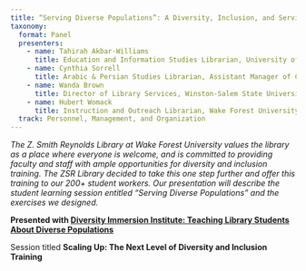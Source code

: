 ```yaml
---
title: “Serving Diverse Populations”: A Diversity, Inclusion, and Service Workshop Model for Library Student Assistants
taxonomy:
  format: Panel
  presenters:
    - name: Tahirah Akbar-Williams
      title: Education and Information Studies Librarian, University of Maryland, College Park
    - name: Cynthia Sorrell
      title: Arabic & Persian Studies Librarian, Assistant Manager of Collections University of Maryland, College Park
    - name: Wanda Brown
      title: Director of Library Services, Winston-Salem State University
    - name: Hubert Womack
      title: Instruction and Outreach Librarian, Wake Forest University - Z. Smith Reynolds Library
  track: Personnel, Management, and Organization
---
```


_The Z. Smith Reynolds Library at Wake Forest University values the library as a place where everyone is welcome, and
 is committed to providing faculty and staff with ample opportunities for diversity and inclusion training. The ZSR 
 Library decided to take this one step further and offer this training to our 200+ student workers. Our presentation will describe the student learning session entitled “Serving Diverse Populations” and the exercises we designed._

**Presented with [Diversity Immersion Institute: Teaching Library Students About Diverse Populations](/sessions/Diversity-Immersion-Institute-Teaching-Library-Students-About-Diverse-Populations)**

Session titled **Scaling Up: The Next Level of Diversity and Inclusion Training** 

